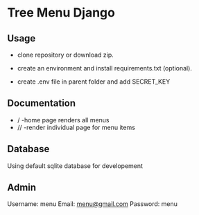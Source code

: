 # Tree Menu Django 

## Usage
* clone repository or download zip.

* create an environment and install requirements.txt (optional).

* create .env file in parent folder and add SECRET_KEY


## Documentation

* / -home page renders all menus
* /<name>/ -render individual page for menu items

## Database

Using default sqlite database for developement

## Admin

Username: menu
Email: menu@gmail.com
Password: menu
